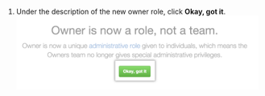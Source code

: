 1. Under the description of the new owner role, click **Okay, got it**. ![Description of the new owners role with Okay got it button highlighted](/assets/images/help/teams/okay-got-it.png)
